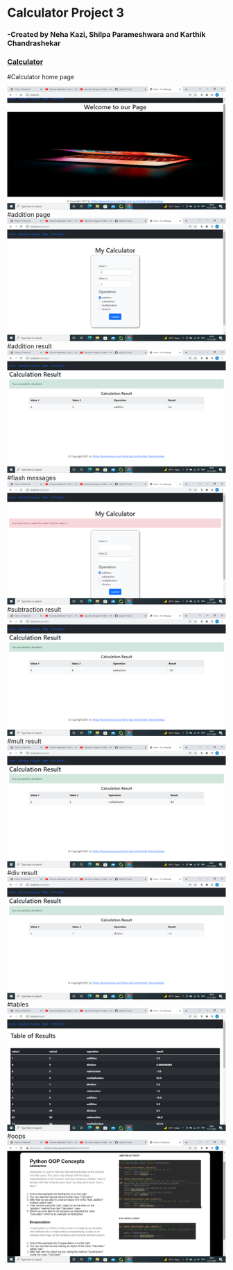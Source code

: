 # Calculator Project 3

### -Created by Neha Kazi, Shilpa Parameshwara and Karthik Chandrashekar

### [Calculator](https://youtu.be/WfqhQGAwGXc)

#Calculator home page

![home page](Screenshot%20(28).png)
#addition page
![addition page](Screenshot%20(29).png)
#addition result
![addition result page](Screenshot%20(30).png)
#flash messages
![flash page](Screenshot%20(31).png)
#subtraction result
![sub page](Screenshot%20(34).png)
#mult result
![mult page](Screenshot%20(36).png)
#div result
![div page](Screenshot%20(38).png)
#tables
![table page](Screenshot%20(39).png)
#oops 
![oops page](Screenshot%20(40).png)
